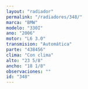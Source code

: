 ```yaml
---
layout: "radiador"
permalink: "/radiadores/348/"
marca: "BMW"
modelo: "330I"
ano: "2006"
motor: "L6 3.0"
transmision: "Automática"
parte: "438456"
clima: "Con clima"
alto: "23 5/8"
ancho: "18 1/8"
observaciones: ""
id: "348"
---
```


